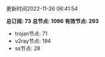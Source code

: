 更新时间2022-11-26 06:41:54

**总订阅: 73**
**总节点: 1096**
**有效节点: 293**
- trojan节点: 71
- v2ray节点: 194
- ss节点: 28
